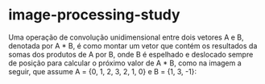 # image-processing-study

Uma operação de convolução unidimensional entre dois vetores A e B, denotada por A * B, é como montar um vetor que contém os resultados da somas dos produtos de A por B, onde B é espelhado e deslocado sempre de posição para calcular o próximo valor de A * B, como na imagem a seguir, que assume A = {0, 1, 2, 3, 2, 1, 0} e B = {1, 3, -1}:
